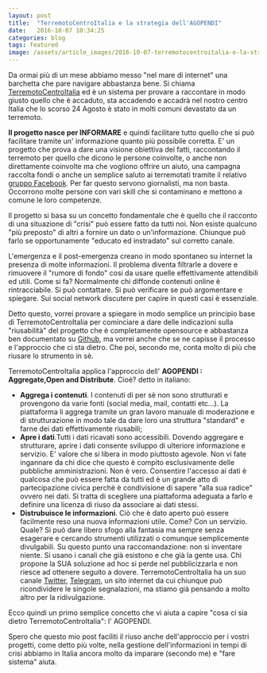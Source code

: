 ```yaml
---
layout: post
title:  "TerremotoCentroItalia e la strategia dell'AGOPENDI"
date:   2016-10-07 10:34:25
categories: blog
tags: featured
image: /assets/article_images/2016-10-07-terremotocentroitalia-e-la-strategia-di-AGOPENDI/1.jpg
---
```


Da ormai più di un mese abbiamo messo "nel mare di internet" una barchetta che pare navigare abbastanza bene. Si chiama [TerremotoCentroItalia](http://www.terremtoocentroitalia.info) ed è un sistema per provare a raccontare in modo giusto quello che è accaduto, sta accadendo e accadrà nel nostro centro Italia che lo scorso 24 Agosto è stato in molti comuni devastato da un terremoto.

**Il progetto nasce per INFORMARE** e quindi facilitare tutto quello che si può facilitare tramite un' informazione quanto più possibile corretta. E' un progetto che prova a dare una visione obiettiva dei fatti, raccontando il terremoto per quello che dicono le persone coinvolte, o anche non direttamente coinvolte ma che vogliono offrire un aiuto, una campagna raccolta fondi o anche un semplice saluto ai terremotati tramite il relativo [gruppo Facebook](https://www.facebook.com/groups/1758670357733881/). Per far questo servono giornalisti, ma non basta. Occorrono molte persone con vari skill che si contaminano e mettono a comune le loro competenze.

Il progetto si basa su un concetto fondamentale che è quello che il racconto di una situazione di "crisi" può essere fatto da tutti noi. Non esiste qualcuno "più preposto" di altri a fornire un dato o un'informazione. Chiunque può farlo se opportunamente "educato ed instradato" sul corretto canale.

L'emergenza e il post-emergenza creano in modo spontaneo su internet la presenza di molte informazioni. Il problema diventa filtrarle a dovere e rimuovere il "rumore di fondo" cosi da usare quelle effettivamente attendibili ed utili. Come si fa? Normalmente chi diffonde contenuti online è rintracciabile. Si può contattare. Si può verificare se può argomentare e spiegare. Sui social network discutere per capire in questi casi è essenziale.

Detto questo, vorrei provare a spiegare in modo semplice un principio base di TerremotoCentroItalia per cominciare a dare delle indicazioni sulla "riusabilità" del progetto che è completamente opensource e abbastanza ben documentato su [Github](https://github.com/emergenzeHack/terremotocentro), ma vorrei anche che se ne capisse il processo e l'approccio che ci sta dietro. Che poi, secondo me, conta molto di più che riusare lo strumento in sè.

TerremotoCentroItalia applica l'approccio dell' **AGOPENDI : Aggregate,Open and Distribute**. Cioè? detto in italiano:

  - **Aggrega i contenuti**. I contenuti di per sè non sono strutturati e provengono da varie fonti (social media, mail, contatti etc...). La piattaforma li aggrega tramite un gran lavoro manuale di moderazione e di strutturazione in modo tale da dare loro una struttura "standard" e farne dei dati effettivamente riusabili;
  - **Apre i dati**.Tutti i dati ricavati sono accessibili. Dovendo aggregare e strutturare, aprire i dati consente sviluppo di ulteriore informazione e servizio. E' valore che si libera in modo piuttosto agevole. Non vi fate ingannare da chi dice che questo è compito esclusivamente delle pubbliche amministrazioni. Non è vero. Consentire l'accesso ai dati è qualcosa che può essere fatta da tutti ed è un grande atto di partecipazione civica perchè è condivisione di sapere "alla sua radice" ovvero nei dati. Si tratta di scegliere una piattaforma adeguata a farlo e definire una licenza di riuso da associare ai dati stessi.
  - **Distrubuisce le informazioni**. Ciò che è dato aperto può essere facilmente reso una nuova informazioni utile. Come? Con un servizio. Quale? Si può dare libero sfogo alla fantasia ma sempre senza esagerare e cercando strumenti utilizzati o comunque semplicemente divulgabili. Su questo punto una raccomandazione: non si inventare niente. Si usano i canali che già esistono e che già la gente usa. Chi propone la SUA soluzione ad hoc si perde nel pubblicizzarla e non riesce ad ottenere seguito a dovere. TerremotoCentroItalia ha un suo canale [Twitter](https://twitter.com/terremotocentro), [Telegram](https://telegram.me/terremotocentroitalia), un sito internet da cui chiunque può ricondividere le singole segnalazioni, ma stiamo già pensando a molto altro per la ridivulgazione.

  Ecco quindi un primo semplice concetto che vi aiuta a capire "cosa ci sia dietro TerremotoCentroItalia": l' AGOPENDI.

  Spero che questo mio post faciliti il riuso anche dell'approccio per i vostri progetti, come detto più volte, nella gestione dell'informazioni in tempi di crisi abbiamo in Italia ancora molto da imparare (secondo me) e "fare sistema" aiuta.
